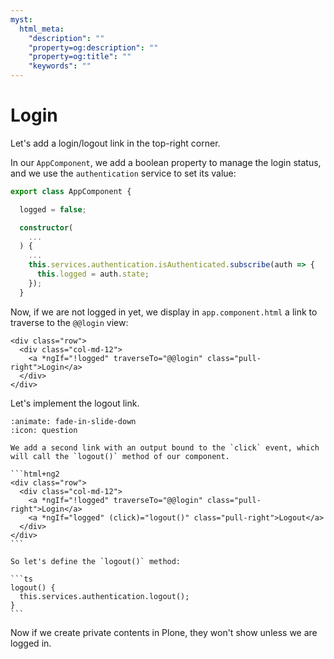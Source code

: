 ```yaml
---
myst:
  html_meta:
    "description": ""
    "property=og:description": ""
    "property=og:title": ""
    "keywords": ""
---
```


# Login

Let's add a login/logout link in the top-right corner.

In our `AppComponent`, we add a boolean property to manage the login status,
and we use the `authentication` service to set its value:

```ts
export class AppComponent {

  logged = false;

  constructor(
    ...
  ) {
    ...
    this.services.authentication.isAuthenticated.subscribe(auth => {
      this.logged = auth.state;
    });
  }
```

Now, if we are not logged in yet, we display in `app.component.html` a link to traverse to the `@@login` view:

```html+ng2
<div class="row">
  <div class="col-md-12">
    <a *ngIf="!logged" traverseTo="@@login" class="pull-right">Login</a>
  </div>
</div>
```

Let's implement the logout link.

````{dropdown} Solution
:animate: fade-in-slide-down
:icon: question

We add a second link with an output bound to the `click` event, which will call the `logout()` method of our component.

```html+ng2
<div class="row">
  <div class="col-md-12">
    <a *ngIf="!logged" traverseTo="@@login" class="pull-right">Login</a>
    <a *ngIf="logged" (click)="logout()" class="pull-right">Logout</a>
  </div>
</div>
```

So let's define the `logout()` method:

```ts
logout() {
  this.services.authentication.logout();
}
```
````

Now if we create private contents in Plone, they won't show unless we are logged in.
